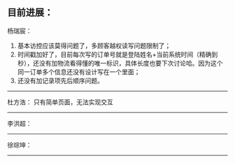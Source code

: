 目前进展：
------------------------------------------------------------------------------------------------------------------------------------------
杨瑞宸：
  1. 基本访控应该莫得问题了，多顾客越权读写问题限制了；
  2. 时间戳加好了，目前每次写的订单号就是登陆姓名+当前系统时间（精确到秒），还没有加物流看得懂的唯一标识，具体长度也要下次讨论哈。因为这个同一订单多个信息还没有设计写在一个里面；
  3. 还没有加记录项先后顺序问题。
------------------------------------------------------------------------------------------------------------------------------------------
杜方浩：
只有简单页面，无法实现交互


------------------------------------------------------------------------------------------------------------------------------------------
李洪超：



------------------------------------------------------------------------------------------------------------------------------------------
徐琮坤：



------------------------------------------------------------------------------------------------------------------------------------------
